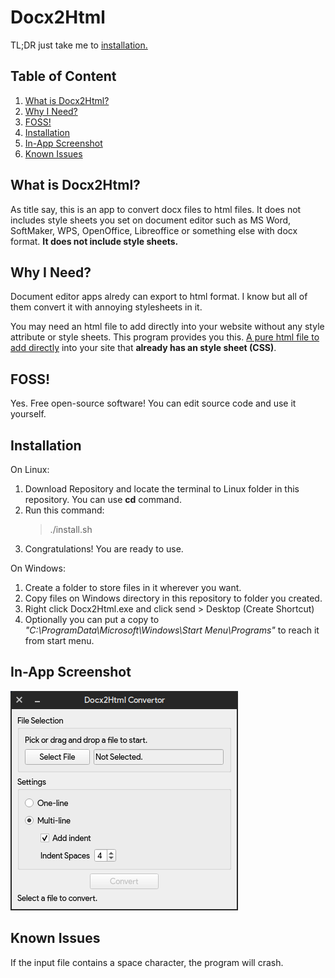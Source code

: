 # Docx2Html

TL;DR just take me to [installation.](#3)

## Table of Content

1. [What is Docx2Html?](#0)
2. [Why I Need?](#1)
3. [FOSS!](#2)
4. [Installation](#3)
5. [In-App Screenshot](#4)
6. [Known Issues](#5)

<h2 id="0">What is Docx2Html?</h2>

As title say, this is an app to convert docx files to html files. It does not includes style sheets you set on document editor such as MS Word, SoftMaker, WPS, OpenOffice, Libreoffice or something else with docx format. **It does not include style sheets.**

<h2 id="1">Why I Need?</h2>
Document editor apps alredy can export to html format. I know but all of them convert it with annoying stylesheets in it.

You may need an html file to add directly into your website without any style attribute or style sheets. This program provides you this. <ins>A pure html file to add directly</ins> into your site that **already has an style sheet (CSS)**.

<h2 id="2">FOSS!</h2>

Yes. Free open-source software! You can edit source code and use it yourself.

<h2 id="3">Installation</h2>

On Linux:

1. Download Repository and locate the terminal to Linux folder in this repository. You can use **cd** command.
2. Run this command:
   > ./install.sh
3. Congratulations! You are ready to use.

On Windows:

1. Create a folder to store files in it wherever you want.
2. Copy files on Windows directory in this repository to folder you created.
3. Right click Docx2Html.exe and click send > Desktop (Create Shortcut)
4. Optionally you can put a copy to *"C:\ProgramData\Microsoft\Windows\Start Menu\Programs\"* to reach it from start menu.

<h2 id="4">In-App Screenshot</h2>
   
![App image](https://raw.githubusercontent.com/Elagoht/Docx2Html/main/docx2html-inapp.png)

<h2 id="5">Known Issues</h2>
If the input file contains a space character, the program will crash.
